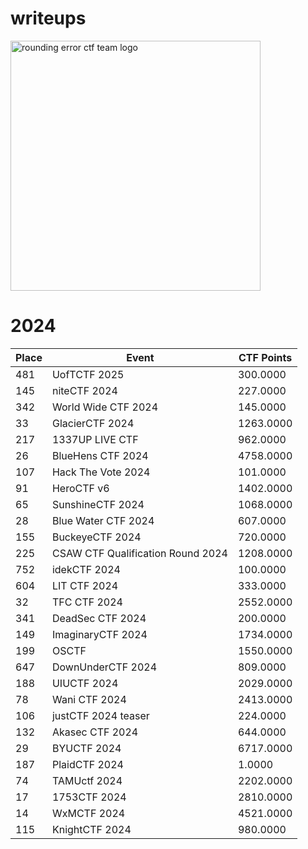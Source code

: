 # writeups

<img src="https://github.com/rerrorctf/ret/assets/93072266/5a998dbb-5730-4b10-9636-45e35e9fe77e" alt="rounding error ctf team logo" width="400"/>

# 2024

|Place|Event|CTF Points|
|-----|-----|----------|
|481 | UofTCTF 2025 | 300.0000|
|145 | niteCTF 2024 | 227.0000|
|342 | World Wide CTF 2024 | 145.0000|
|33 | GlacierCTF 2024 | 1263.0000|
|217 | 1337UP LIVE CTF | 962.0000|
|26 | BlueHens CTF 2024 | 4758.0000|
|107 | Hack The Vote 2024 | 101.0000|
|91 | HeroCTF v6 | 1402.0000|
|65 | SunshineCTF 2024 | 1068.0000|
|28 | Blue Water CTF 2024 | 607.0000|
|155 | BuckeyeCTF 2024 | 720.0000|
|225 | CSAW CTF Qualification Round 2024 | 1208.0000|
|752 | idekCTF 2024 | 100.0000|
|604 | LIT CTF 2024 |333.0000|
|32 |TFC CTF 2024 |2552.0000|
|341 |DeadSec CTF 2024 |200.0000|
|149 |ImaginaryCTF 2024 |1734.0000|
|199 |OSCTF |1550.0000|
|647 |DownUnderCTF 2024 |809.0000|
|188 |UIUCTF 2024 |2029.0000|
|78 |Wani CTF 2024 |2413.0000|
|106 |justCTF 2024 teaser |224.0000|
|132 |Akasec CTF 2024 |644.0000|
|29 |BYUCTF 2024 |6717.0000|
|187 |PlaidCTF 2024 |1.0000|
|74 |TAMUctf 2024 |2202.0000|
|17 |1753CTF 2024 |2810.0000|
|14 |WxMCTF 2024 |4521.0000|
|115 |KnightCTF 2024 |980.0000|

